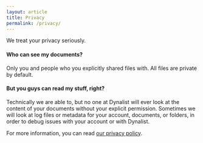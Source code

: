 ```yaml
---
layout: article
title: Privacy
permalink: /privacy/
---
```


We treat your privacy seriously.

#### Who can see my documents?

Only you and people who you explicitly shared files with. All files are private by default.

#### But you guys can read my stuff, right?

Technically we are able to, but no one at Dynalist will ever look at the content of your documents without your explicit permission. Sometimes we will look at log files or metadata for your account, documents, or folders, in order to debug issues with your account or with Dynalist.

For more information, you can read [our privacy policy](https://dynalist.io/privacy).
